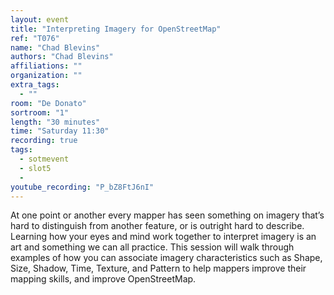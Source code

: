 ```yaml
---
layout: event
title: "Interpreting Imagery for OpenStreetMap"
ref: "T076"
name: "Chad Blevins"
authors: "Chad Blevins"
affiliations: ""
organization: ""
extra_tags:
  - ""
room: "De Donato"
sortroom: "1"
length: "30 minutes"
time: "Saturday 11:30"
recording: true
tags:
  - sotmevent
  - slot5
  - 
youtube_recording: "P_bZ8FtJ6nI"
---
```

At one point or another every mapper has seen something on imagery that’s hard to distinguish from another feature, or is outright hard to describe.  Learning how your eyes and mind work together to interpret imagery is an art and something we can all practice.  This session will walk through examples of how you can associate imagery characteristics such as Shape, Size, Shadow, Time, Texture, and Pattern to help mappers improve their mapping skills, and improve OpenStreetMap.  